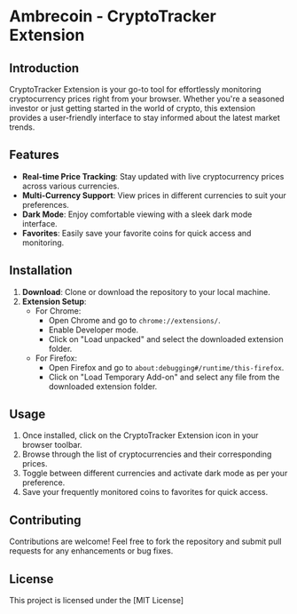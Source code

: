 # Ambrecoin - CryptoTracker Extension

## Introduction
CryptoTracker Extension is your go-to tool for effortlessly monitoring cryptocurrency prices right from your browser. Whether you're a seasoned investor or just getting started in the world of crypto, this extension provides a user-friendly interface to stay informed about the latest market trends.

## Features
- **Real-time Price Tracking**: Stay updated with live cryptocurrency prices across various currencies.
- **Multi-Currency Support**: View prices in different currencies to suit your preferences.
- **Dark Mode**: Enjoy comfortable viewing with a sleek dark mode interface.
- **Favorites**: Easily save your favorite coins for quick access and monitoring.

## Installation
1. **Download**: Clone or download the repository to your local machine.
2. **Extension Setup**:
   - For Chrome:
     - Open Chrome and go to `chrome://extensions/`.
     - Enable Developer mode.
     - Click on "Load unpacked" and select the downloaded extension folder.
   - For Firefox:
     - Open Firefox and go to `about:debugging#/runtime/this-firefox`.
     - Click on "Load Temporary Add-on" and select any file from the downloaded extension folder.
   
## Usage
1. Once installed, click on the CryptoTracker Extension icon in your browser toolbar.
2. Browse through the list of cryptocurrencies and their corresponding prices.
3. Toggle between different currencies and activate dark mode as per your preference.
4. Save your frequently monitored coins to favorites for quick access.

## Contributing
Contributions are welcome! Feel free to fork the repository and submit pull requests for any enhancements or bug fixes.

## License
This project is licensed under the [MIT License]
